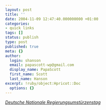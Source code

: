 ```yaml
---
layout: post
title: ''
date: 2004-11-09 12:47:40.000000000 +01:00
categories:
- quick links
tags: []
status: publish
type: post
published: true
meta: {}
author:
  login: shanson
  email: papascott-wp@gmail.com
  display_name: PapaScott
  first_name: Scott
  last_name: Hanson
excerpt: !ruby/object:Hpricot::Doc
  options: {}
---
```

<p><em><a title="A Fistful of Euros: A very German day" href="http://fistfulofeuros.net/archives/000918.php#7240">Deutsche Nationale Regierungsumstürzenstag</a></em></p>
